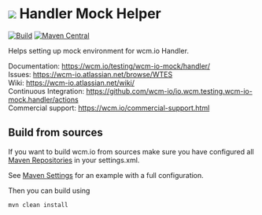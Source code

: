 <img src="https://wcm.io/images/favicon-16@2x.png"/> Handler Mock Helper
======
[![Build](https://github.com/wcm-io/io.wcm.testing.wcm-io-mock.handler/workflows/Build/badge.svg?branch=develop)](https://github.com/wcm-io/io.wcm.testing.wcm-io-mock.handler/actions?query=workflow%3ABuild+branch%3Adevelop)
[![Maven Central](https://maven-badges.herokuapp.com/maven-central/io.wcm/io.wcm.testing.wcm-io-mock.handler/badge.svg)](https://maven-badges.herokuapp.com/maven-central/io.wcm/io.wcm.testing.wcm-io-mock.handler)

Helps setting up mock environment for wcm.io Handler.

Documentation: https://wcm.io/testing/wcm-io-mock/handler/<br/>
Issues: https://wcm-io.atlassian.net/browse/WTES<br/>
Wiki: https://wcm-io.atlassian.net/wiki/<br/>
Continuous Integration: https://github.com/wcm-io/io.wcm.testing.wcm-io-mock.handler/actions<br/>
Commercial support: https://wcm.io/commercial-support.html


## Build from sources

If you want to build wcm.io from sources make sure you have configured all [Maven Repositories](https://wcm.io/maven.html) in your settings.xml.

See [Maven Settings](https://github.com/wcm-io/io.wcm.testing.wcm-io-mock.handler/blob/develop/.maven-settings.xml) for an example with a full configuration.

Then you can build using

```
mvn clean install
```
